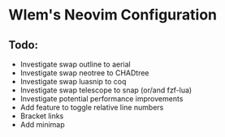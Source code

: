 # Wlem's Neovim Configuration

## Todo:
* Investigate swap outline to aerial 
* Investigate swap neotree to CHADtree
* Investigate swap luasnip to coq
* Investigate swap telescope to snap (or/and fzf-lua)
* Investigate potential performance improvements
* Add feature to toggle relative line numbers
* Bracket links
* Add minimap
